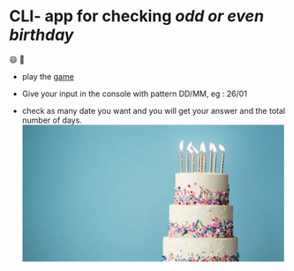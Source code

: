 CLI- app for checking *odd or even birthday*
============================================

 :smile: :cake:
- play the [game](https://repl.it/@atomicFlea/happyBirthdayEvenOdd?embed=1&output=1 "visit the game site")
- Give your input in the console with pattern DD/MM, eg : 26/01

- check as many date you want and you will get your answer and the total number of days.
![cake](images/birthday.jpg)
<br/>



